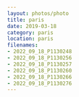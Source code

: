 ```yaml
---
layout: photos/photo
title: paris
date: 2019-03-18
category: paris
location: paris
filenames: 
- 2022_09_18_P1130248
- 2022_09_18_P1130256
- 2022_09_18_P1130257
- 2022_09_18_P1130260
- 2022_09_18_P1130266
- 2022_09_18_P1130276
---
```

